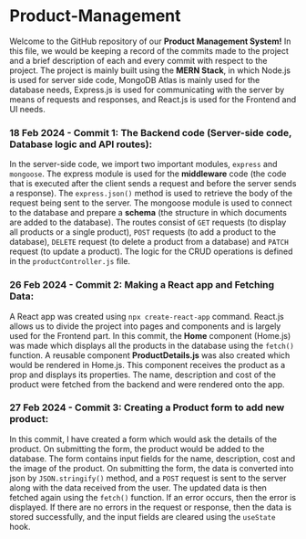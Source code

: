 # Product-Management
Welcome to the GitHub repository of our **Product Management System!** In this file, we would be keeping a record of the commits made to the project and a brief description of each and every commit with respect to the project. The project is mainly built using the **MERN Stack**, in which Node.js is used for server side code, MongoDB Atlas is mainly used for the database needs, Express.js is used for communicating with the server by means of requests and responses, and React.js is used for the Frontend and UI needs. 

### 18 Feb 2024 - Commit 1: The Backend code (Server-side code, Database logic and API routes):
In the server-side code, we import two important modules, `express` and `mongoose`. The express module is used for the **middleware** code (the code that is executed after the client sends a request and before the server sends a response). The `express.json()` method is used to retrieve the body of the request being sent to the server. The mongoose module is used to connect to the database and prepare a **schema** (the structure in which documents are added to the database). The routes consist of `GET` requests (to display all products or a single product), `POST` requests (to add a product to the database), `DELETE` request (to delete a product from a database) and `PATCH` request (to update a product). The logic for the CRUD operations is defined in the `productController.js` file.

### 26 Feb 2024 - Commit 2: Making a React app and Fetching Data:
A React app was created using `npx create-react-app` command. React.js allows us to divide the project into pages and components and is largely used for the Frontend part. In this commit, the **Home** component (Home.js) was made which displays all the products in the database using the `fetch()` function. A reusable component **ProductDetails.js** was also created which would be rendered in Home.js. This component receives the product as a prop and displays its properties. The name, description and cost of the product were fetched from the backend and were rendered onto the app. 

### 27 Feb 2024 - Commit 3: Creating a Product form to add new product:
In this commit, I have created a form which would ask the details of the product. On submitting the form, the product would be added to the database. The form contains input fields for the name, description, cost and the image of the product. On submitting the form, the data is converted into json by `JSON.stringify()` method, and a `POST` request is sent to the server along with the data received from the user. The updated data is then fetched again using the `fetch()` function. If an error occurs, then the error is displayed. If there are no errors in the request or response, then the data is stored successfully, and the input fields are cleared using the `useState` hook. 